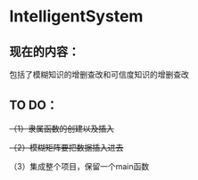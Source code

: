 # IntelligentSystem
## 现在的内容：
包括了模糊知识的增删查改和可信度知识的增删查改

## TO DO：
~~（1）隶属函数的创建以及插入~~

~~（2）模糊矩阵要把数据插入进去~~

（3）集成整个项目，保留一个main函数

